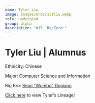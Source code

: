 ```yaml
---
name: Tyler Liu
image: images/bros/15tliu.webp
role: undergrad
group: alpha
description: "#15 'Re:Zerø'"
---
```


# Tyler Liu | Alumnus
Ethnicity: Chinese

Major: Computer Science and Information

Big Bro: [Sean "Wumbo" Dupiano](03sdupiano)

[Click here](/ujis/) to view Tyler's Lineage!
